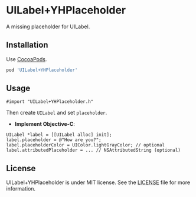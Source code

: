 UILabel+YHPlaceholder
======================

A missing placeholder for UILabel.


Installation
------------

Use [CocoaPods](http://cocoapods.org).

```ruby
pod 'UILabel+YHPlaceholder'
```


Usage
-----

```objc
#import "UILabel+YHPlaceholder.h"
```
Then create `UILabel` and set `placeholder`.

- **Implement Objective-C**:

```objc
UILabel *label = [[UILabel alloc] init];
label.placeholder = @"How are you?";
label.placeholderColor = UIColor.lightGrayColor; // optional
label.attributedPlaceholder = ... // NSAttributedString (optional)
```

License
-------

UILabel+YHPlaceholder is under MIT license. See the [LICENSE](LICENSE) file for more information.
